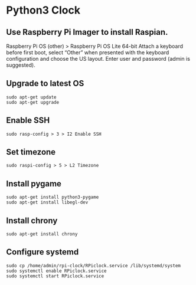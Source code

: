 Python3 Clock
==============

## Use Raspberry Pi Imager to install Raspian.
Raspberry Pi OS (other) > Raspberry Pi OS Lite 64-bit
Attach a keyboard before first boot, select “Other” when presented with the keyboard configuration and choose the US layout. Enter user and password (admin is suggested).

## Upgrade to latest OS
    sudo apt-get update
    sudo apt-get upgrade

## Enable SSH
    sudo rasp-config > 3 > I2 Enable SSH

## Set timezone
    sudo raspi-config > 5 > L2 Timezone

## Install pygame
    sudo apt-get install python3-pygame
    sudo apt-get install libegl-dev

## Install chrony
    sudo apt-get install chrony

## Configure systemd
    sudo cp /home/admin/rpi-clock/RPiclock.service /lib/systemd/system
    sudo systemctl enable RPiclock.service
    sudo systemctl start RPiclock.service
    
